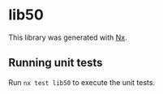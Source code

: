 # lib50

This library was generated with [Nx](https://nx.dev).

## Running unit tests

Run `nx test lib50` to execute the unit tests.

